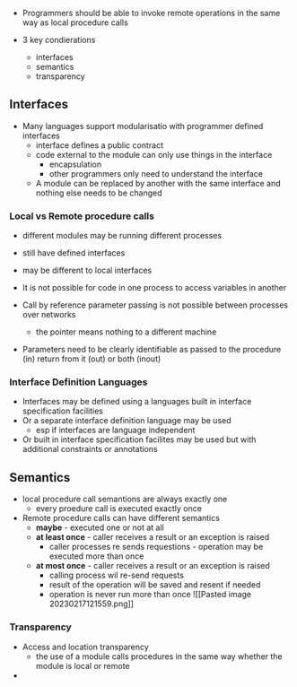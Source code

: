 
- Programmers should be able to invoke remote operations in the same way as local procedure calls

- 3 key condierations
	- interfaces
	- semantics
	- transparency 

## Interfaces 

- Many languages support modularisatio with programmer defined interfaces
	- interface defines a public contract
	- code external to the module can only use things in the interface
		- encapsulation
		- other programmers only need to understand the interface 
	- A module can be replaced by another with the same interface and nothing else needs to be changed 

### Local vs Remote procedure calls 

- different modules may be running different processes
- still have defined interfaces
- may be different to local interfaces 

- It is not possible for code in one process to access variables in another

- Call by reference parameter passing is not possible between processes over networks
	- the pointer means nothing to a different machine 
- Parameters need to be clearly identifiable as passed to the procedure (in) return from it (out) or both (inout) 

### Interface Definition Languages
- Interfaces may be defined using a languages built in interface specification facilities 
- Or a separate interface definition language may be used
	- esp if interfaces are language independent
- Or built in interface specification facilites may be used but with additional constraints or annotations 

## Semantics 

- local procedure call semantions are always exactly one
	- every proedure call is executed exactly once
- Remote procedure calls can have different semantics
	- **maybe** - executed one or not at all
	- **at least once** - caller receives a result or an exception is raised
		- caller processes re sends requestions - operation may be executed more than once 
	- **at most once** - caller receives a result or an exception is raised
		- calling process wil re-send requests
		- result of the operation will be saved and resent if needed
		- operation is never run more than once
![[Pasted image 20230217121559.png]]

### Transparency 

- Access and location transparency
	- the use of a module calls procedures in the same way whether the module is local or remote 
- 